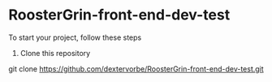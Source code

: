 # RoosterGrin-front-end-dev-test
 
To start your project, follow these steps

1. Clone this repository 

git clone https://github.com/dextervorbe/RoosterGrin-front-end-dev-test.git

